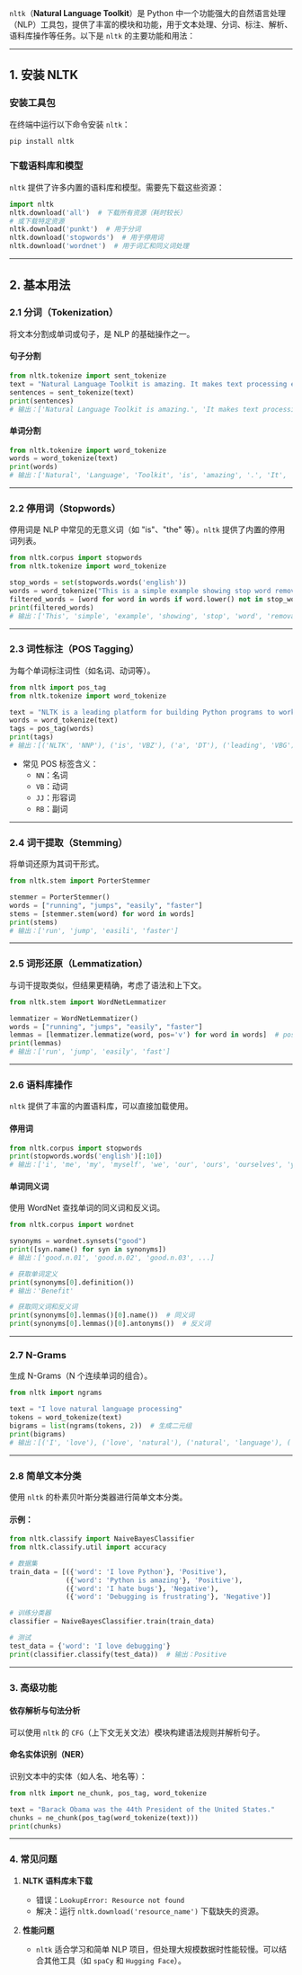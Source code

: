 `nltk`（**Natural Language Toolkit**）是 Python 中一个功能强大的自然语言处理（NLP）工具包，提供了丰富的模块和功能，用于文本处理、分词、标注、解析、语料库操作等任务。以下是 `nltk` 的主要功能和用法：

---

## **1. 安装 NLTK**

### **安装工具包**
在终端中运行以下命令安装 `nltk`：
```bash
pip install nltk
```

### **下载语料库和模型**
`nltk` 提供了许多内置的语料库和模型。需要先下载这些资源：
```python
import nltk
nltk.download('all')  # 下载所有资源（耗时较长）
# 或下载特定资源
nltk.download('punkt')  # 用于分词
nltk.download('stopwords')  # 用于停用词
nltk.download('wordnet')  # 用于词汇和同义词处理
```

---

## **2. 基本用法**

### **2.1 分词（Tokenization）**
将文本分割成单词或句子，是 NLP 的基础操作之一。

#### **句子分割**
```python
from nltk.tokenize import sent_tokenize
text = "Natural Language Toolkit is amazing. It makes text processing easy!"
sentences = sent_tokenize(text)
print(sentences)
# 输出：['Natural Language Toolkit is amazing.', 'It makes text processing easy!']
```

#### **单词分割**
```python
from nltk.tokenize import word_tokenize
words = word_tokenize(text)
print(words)
# 输出：['Natural', 'Language', 'Toolkit', 'is', 'amazing', '.', 'It', 'makes', 'text', 'processing', 'easy', '!']
```

---

### **2.2 停用词（Stopwords）**
停用词是 NLP 中常见的无意义词（如 "is"、"the" 等）。`nltk` 提供了内置的停用词列表。

```python
from nltk.corpus import stopwords
from nltk.tokenize import word_tokenize

stop_words = set(stopwords.words('english'))
words = word_tokenize("This is a simple example showing stop word removal.")
filtered_words = [word for word in words if word.lower() not in stop_words]
print(filtered_words)
# 输出：['This', 'simple', 'example', 'showing', 'stop', 'word', 'removal', '.']
```

---

### **2.3 词性标注（POS Tagging）**
为每个单词标注词性（如名词、动词等）。

```python
from nltk import pos_tag
from nltk.tokenize import word_tokenize

text = "NLTK is a leading platform for building Python programs to work with human language data."
words = word_tokenize(text)
tags = pos_tag(words)
print(tags)
# 输出：[('NLTK', 'NNP'), ('is', 'VBZ'), ('a', 'DT'), ('leading', 'VBG'), ...]
```

- 常见 POS 标签含义：
  - `NN`：名词
  - `VB`：动词
  - `JJ`：形容词
  - `RB`：副词

---

### **2.4 词干提取（Stemming）**
将单词还原为其词干形式。

```python
from nltk.stem import PorterStemmer

stemmer = PorterStemmer()
words = ["running", "jumps", "easily", "faster"]
stems = [stemmer.stem(word) for word in words]
print(stems)
# 输出：['run', 'jump', 'easili', 'faster']
```

---

### **2.5 词形还原（Lemmatization）**
与词干提取类似，但结果更精确，考虑了语法和上下文。

```python
from nltk.stem import WordNetLemmatizer

lemmatizer = WordNetLemmatizer()
words = ["running", "jumps", "easily", "faster"]
lemmas = [lemmatizer.lemmatize(word, pos='v') for word in words]  # pos 参数指定词性
print(lemmas)
# 输出：['run', 'jump', 'easily', 'fast']
```

---

### **2.6 语料库操作**
`nltk` 提供了丰富的内置语料库，可以直接加载使用。

#### **停用词**
```python
from nltk.corpus import stopwords
print(stopwords.words('english')[:10])
# 输出：['i', 'me', 'my', 'myself', 'we', 'our', 'ours', 'ourselves', 'you', 'your']
```

#### **单词同义词**
使用 WordNet 查找单词的同义词和反义词。
```python
from nltk.corpus import wordnet

synonyms = wordnet.synsets("good")
print([syn.name() for syn in synonyms])
# 输出：['good.n.01', 'good.n.02', 'good.n.03', ...]

# 获取单词定义
print(synonyms[0].definition())
# 输出：'Benefit'

# 获取同义词和反义词
print(synonyms[0].lemmas()[0].name())  # 同义词
print(synonyms[0].lemmas()[0].antonyms())  # 反义词
```

---

### **2.7 N-Grams**
生成 N-Grams（N 个连续单词的组合）。

```python
from nltk import ngrams

text = "I love natural language processing"
tokens = word_tokenize(text)
bigrams = list(ngrams(tokens, 2))  # 生成二元组
print(bigrams)
# 输出：[('I', 'love'), ('love', 'natural'), ('natural', 'language'), ('language', 'processing')]
```

---

### **2.8 简单文本分类**
使用 `nltk` 的朴素贝叶斯分类器进行简单文本分类。

#### 示例：
```python
from nltk.classify import NaiveBayesClassifier
from nltk.classify.util import accuracy

# 数据集
train_data = [({'word': 'I love Python'}, 'Positive'),
              ({'word': 'Python is amazing'}, 'Positive'),
              ({'word': 'I hate bugs'}, 'Negative'),
              ({'word': 'Debugging is frustrating'}, 'Negative')]

# 训练分类器
classifier = NaiveBayesClassifier.train(train_data)

# 测试
test_data = {'word': 'I love debugging'}
print(classifier.classify(test_data))  # 输出：Positive
```

---

### **3. 高级功能**

#### **依存解析与句法分析**
可以使用 `nltk` 的 `CFG`（上下文无关文法）模块构建语法规则并解析句子。

#### **命名实体识别（NER）**
识别文本中的实体（如人名、地名等）：
```python
from nltk import ne_chunk, pos_tag, word_tokenize

text = "Barack Obama was the 44th President of the United States."
chunks = ne_chunk(pos_tag(word_tokenize(text)))
print(chunks)
```

---

### **4. 常见问题**
1. **NLTK 语料库未下载**
   - 错误：`LookupError: Resource not found`
   - 解决：运行 `nltk.download('resource_name')` 下载缺失的资源。

2. **性能问题**
   - `nltk` 适合学习和简单 NLP 项目，但处理大规模数据时性能较慢。可以结合其他工具（如 `spaCy` 和 `Hugging Face`）。
